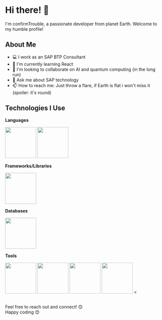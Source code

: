 # Hi there! 👋

I'm confirmTrouble, a passionate developer from planet Earth. Welcome to my humble profile!

## About Me

- 💻 I work as an SAP BTP Consultant
- 🌱 I'm currently learning React
- 👯 I'm looking to collaborate on AI and quantum computing (in the long run)
- 💬 Ask me about SAP technology
- 📫 How to reach me: Just throw a flare, if Earth is flat i won't miss it (spoiler: it's round)


## Technologies I Use

**Languages**

<img style="width:auto;height:100px;border:100px;" src=https://github.com/confirmTrouble/confirmTrouble/assets/171641637/256f6f9e-60c0-46d4-9784-a8df4616aae1>
<img width=auto height=100 src=https://github.com/confirmTrouble/confirmTrouble/assets/171641637/e9f1722b-4e4b-40d5-b60e-78f4ebbd1fa7>

**Frameworks/Libraries**

<img width=auto height=100 src=https://github.com/confirmTrouble/confirmTrouble/assets/171641637/e5e5b26b-925f-4acc-9522-c40aff9d0fea>

**Databases**

<img width=auto height=100 src=https://github.com/confirmTrouble/confirmTrouble/assets/171641637/3ef6ad03-0971-4e80-8ac7-64fe169701b9>

**Tools**

<img width=auto height=100 src=https://github.com/confirmTrouble/confirmTrouble/assets/171641637/bcac4335-a0bf-48b5-8b36-2c87a90e2749>
<img width=auto height=100 src=https://github.com/confirmTrouble/confirmTrouble/assets/171641637/acd45302-a739-4978-81c1-737f76ef8e80>
<img width=auto height=100 src=https://github.com/confirmTrouble/confirmTrouble/assets/171641637/f7144455-6c26-4304-8e80-ad72220d367f>
<img width=auto height=100 src=https://github.com/confirmTrouble/confirmTrouble/assets/171641637/8885d416-8abd-4023-8f67-f75f33d3ee09>

<!--
## My Projects

Here are some projects I've been working on:

- [Project 1](link-to-project-1): Short description of the project.
- [Project 2](link-to-project-2): Short description of the project.
- [Project 3](link-to-project-3): Short description of the project.


## GitHub Stats

![Your GitHub Stats](https://github-readme-stats.vercel.app/api?username=your-username&show_icons=true)


## Let's Connect

- [LinkedIn](link-to-your-linkedin-profile)
- [Twitter](link-to-your-twitter-profile)
- [Website/Blog](link-to-your-website-or-blog)
--!>
<
<p><br>Feel free to reach out and connect! 😊<br>
Happy coding 😊</p>
